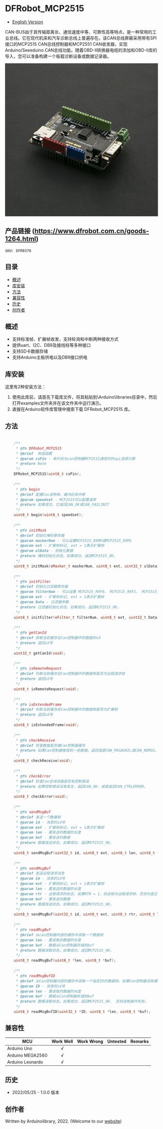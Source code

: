 # DFRobot_MCP2515
* [English Version](./README.md)

CAN-BUS由于其传输距离长、通信速度中等、可靠性高等特点，是一种常用的工业总线。它在现代机床和汽车诊断总线上普遍存在。该CAN总线屏蔽采用带有SPI接口的MCP2515 CAN总线控制器和MCP2551 CAN收发器，实现Arduino/Seeeduino CAN总线功能。随着OBD-II转换器电缆的添加和OBD-II库的导入，您可以准备构建一个板载诊断设备或数据记录器。

![产品实物图](./resources/images/MCP2515.png)


## 产品链接 (https://www.dfrobot.com.cn/goods-1264.html)
    SKU: DFR0370

## 目录

* [概述](#概述)
* [库安装](#库安装)
* [方法](#方法)
* [兼容性](#兼容性)
* [历史](#历史)
* [创作者](#创作者)


## 概述

* 支持标准帧、扩展帧收发，支持轮询和中断两种接收方式
* 提供uart、I2C、DB9及接线柱等多种接口
* 支持SD卡数据存储
* 支持Arduino主板供电以及DB9接口供电


## 库安装

这里有2种安装方法：

1. 使用此库前，请首先下载库文件，将其粘贴到\Arduino\libraries目录中，然后打开examples文件夹并在该文件夹中运行演示。
2. 直接在Arduino软件库管理中搜索下载 DFRobot_MCP2515 库。


## 方法

```C++

    /**
     * @fn DFRobot_MCP2515
     * @brief  构造函数
     * @param csPin - 单片机与can控制器MCP2515通信时的spi选择引脚
     * @return None
     */
    DFRobot_MCP2515(uint8_t csPin);

    /**
     * @fn begin
     * @brief 配置Can波特率、缓冲区和中断
     * @param speedset - MCP2515可以配置速率
     * @return 如果成功，它返回CAN_OK或CAN_FAILINIT
     */
    uint8_t begin(uint8_t speedset);

    /**
     * @fn initMask
     * @brief 初始化掩码寄存器
     * @param maskerNum - 可以设置MCP2515_RXM0或MCP2515_RXM1
     * @param ext - 扩展帧标记, ext = 1表示扩展帧
     * @param ulData - 初始化数据
     * @return 掩码初始化状态。如果成功，返回MCP2515_OK。
     */
    uint8_t initMask(eMasker_t maskerNum, uint8_t ext, uint32_t ulData);

    /**
     * @fn initFilter
     * @brief 初始化过滤器寄存器
     * @param filterNum - 可以设置 MCP2515_RXF0、 MCP2515_RXF1、 MCP2515_RXF2、 MCP2515_RXF3、 MCP2515_RXF4、 MCP2515_RXF5
     * @param ext - 扩展帧标记, ext = 1表示扩展帧
     * @param Data - 过滤器参数
     * @return 过滤器初始化状态。如果成功，返回MCP2515_OK。
     */
    uint8_t initFilter(eFilter_t filterNum, uint8_t ext, uint32_t Data);

    /**
     * @fn getCanId
     * @brief 获取当前缓存在Can控制器中的数据的id
     * @return 返回id号
     */
    uint32_t getCanId(void);

    /**
     * @fn isRemoteRequest
     * @brief 判断当前缓存在Can控制器中的数据帧是否为远程请求帧
     * @return 返回id号
     */
    uint8_t isRemoteRequest(void);

    /**
     * @fn isExtendedFrame
     * @brief 判断当前缓存在Can控制器中的数据帧是否为扩展帧
     * @return 返回id号
     */
    uint8_t isExtendedFrame(void);

    /**
     * @fn checkReceive
     * @brief 检查数据是否被Can控制器缓存
     * @return 如果Can控制器接收到一些数据。返回值是CAN_MSGAVAIL或CAN_NOMSG。
     */
    uint8_t checkReceive(void);

    /**
     * @fn checkError
     * @brief 检查Can总线线路是否有控制错误
     * @return 如果控制错误没有发生，返回CAN_OK，或者返回CAN_CTRLERROR。
     */
    uint8_t checkError(void);

    /**
     * @fn sendMsgBuf
     * @brief 发送一个数据帧
     * @param id - 消息的id号
     * @param ext - 扩展帧标记, ext = 1表示扩展帧
     * @param len - 要发送的数据的长度
     * @param buf - 要发送的数据
     * @return 数据发送状态。如果成功，返回MCP2515_OK。
     */
    uint8_t sendMsgBuf(uint32_t id, uint8_t ext, uint8_t len, uint8_t *buf);

    /**
     * @fn sendMsgBuf
     * @brief 发送远程请求消息
     * @param id - 消息的id号
     * @param ext - 扩展帧标记, ext = 1表示扩展帧
     * @param len - 要发送的数据的长度
     * @param rtr - 远程请求的标志。如果RTR = 1，则该帧为远程请求帧，否则为是正常的数据帧。
     * @param buf - 要发送的数据
     * @return 数据发送状态。如果成功，返回MCP2515_OK。
     */
    uint8_t sendMsgBuf(uint32_t id, uint8_t ext, uint8_t rtr, uint8_t len, uint8_t *buf);

    /**
     * @fn readMsgBuf
     * @brief 从can控制器内部的缓存中读取一个数据帧
     * @param len - 要读取的数据的长度
     * @param buf - 数据从Can控制器存储到buf
     * @return 数据读取状态。如果成功，返回MCP2515_OK。
     */
    uint8_t readMsgBuf(uint8_t *len, uint8_t *buf);

    /**
     * @fn readMsgBufID
     * @brief 从Can控制器内部的缓存中读取一个指定ID的数据帧，如果Can控制器没有缓存该ID的帧，返回值就不是MCP2515_OK。
     * @param ID - 消息的id号
     * @param len - 要读取的数据的长度
     * @param buf - 数据从Can控制器存储到buf
     * @return 数据读取状态。如果成功，返回MCP2515_OK， 否则读取操作失败。
     */
    uint8_t readMsgBufID(uint32_t *ID, uint8_t *len, uint8_t *buf);

```


## 兼容性

MCU                | Work Well    | Work Wrong   | Untested    | Remarks
------------------ | :----------: | :----------: | :---------: | :----:
Arduino Uno        |      √       |              |             |
Arduino MEGA2560   |      √       |              |             |
Arduino Leonardo   |      √       |              |             |


## 历史

- 2022/05/25 - 1.0.0 版本


## 创作者

Written by Arduinolibrary, 2022. (Welcome to our [website](https://www.dfrobot.com/))

